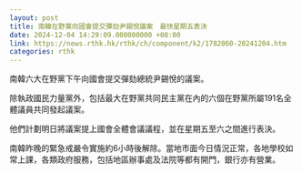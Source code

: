 ```yaml
---
layout: post
title: 南韓在野黨向國會提交彈劾尹錫悅議案　最快星期五表決
date: 2024-12-04 14:29:09.000000000 +08:00
link: https://news.rthk.hk/rthk/ch/component/k2/1782060-20241204.htm
categories: rthk
---
```


南韓六大在野黨下午向國會提交彈劾總統尹錫悅的議案。

除執政國民力量黨外，包括最大在野黨共同民主黨在內的六個在野黨所屬191名全體議員共同發起議案。

他們計劃明日將議案提上國會全體會議議程，並在星期五至六之間進行表決。

南韓昨晚的緊急戒嚴令實施約6小時後解除。當地市面今日情況正常，各地學校如常上課，各類政府服務，包括地區辦事處及法院等都有開門，銀行亦有營業。
